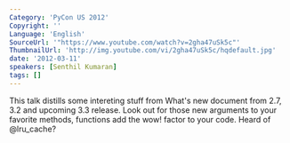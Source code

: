 ```yaml
---
Category: 'PyCon US 2012'
Copyright: ''
Language: 'English'
SourceUrl: '"https://www.youtube.com/watch?v=2gha47uSk5c"'
ThumbnailUrl: 'http://img.youtube.com/vi/2gha47uSk5c/hqdefault.jpg'
date: '2012-03-11'
speakers: [Senthil Kumaran]
tags: []
---
```

This talk distills some intereting stuff from What's new document from 2.7,
3.2 and upcoming 3.3 release. Look out for those new arguments to your
favorite methods, functions add the wow! factor to your code. Heard of
@lru_cache?

